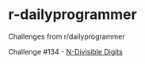 r-dailyprogrammer
=================

Challenges from r/dailyprogrammer

Challenge #134 - [N-Divisible Digits](http://www.reddit.com/r/dailyprogrammer/comments/1jtryq/080613_challenge_134_easy_ndivisible_digits/)
